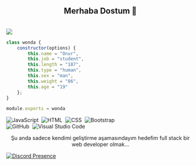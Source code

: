 <h2 align="center">Merhaba Dostum 👋</h2>
<br>
<img src="https://komarev.com/ghpvc/?username=wondajs&color=blue"/>






```js
class wonda {
    constructor(options) {
        this.name = "Onur",
        this.job = "student",
        this.length = "187",
        this.type = "human",
        this.sex = "man",
        this.weight = "86",
        this.age = "19"
    };
}

module.exports = wonda
```


![JavaScript](https://img.shields.io/badge/-JavaScript-05122A?style=flat&logo=javascript)&nbsp;
![HTML](https://img.shields.io/badge/-HTML-05122A?style=flat&logo=HTML5)&nbsp;
![CSS](https://img.shields.io/badge/-CSS-05122A?style=flat&logo=CSS3&logoColor=1572B6)&nbsp;
![Bootstrap](https://img.shields.io/badge/-Bootstrap-05122A?style=flat&logo=bootstrap&logoColor=563D7C)\
![GitHub](https://img.shields.io/badge/-GitHub-05122A?style=flat&logo=github)&nbsp;
![Visual Studio Code](https://img.shields.io/badge/-Visual%20Studio%20Code-05122A?style=flat&logo=visual-studio-code&logoColor=007ACC)&nbsp;
</br>
<p align="center">Şu anda sadece kendimi geliştirme aşamasındayım hedefim full stack bir web developer olmak...</p>







[![Discord Presence](https://lanyard.cnrad.dev/api/389168690899320842)](https://discord.com/users/389168690899320842)

<br>
